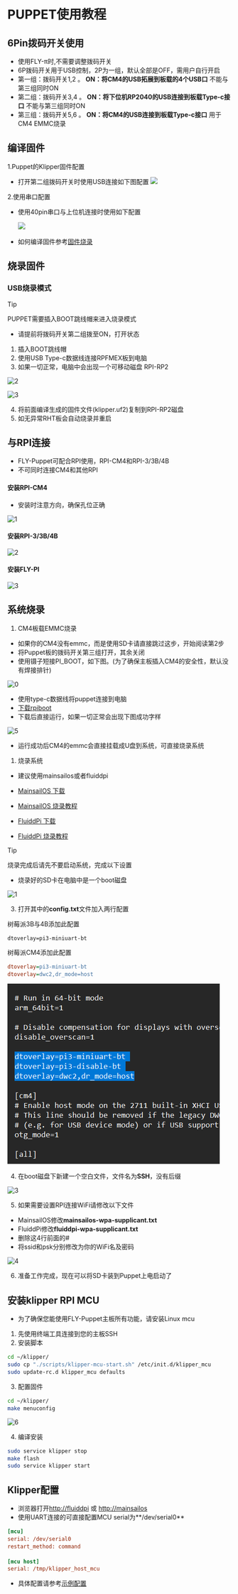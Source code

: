 # PUPPET使用教程

## 6Pin拨码开关使用

* 使用FLY-π时,不需要调整拨码开关
* 6P拨码开关用于USB控制，2P为一组，默认全部是OFF，需用户自行开启
* 第一组：拨码开关1,2 。 **ON：将CM4的USB拓展到板载的4个USB口** 不能与第三组同时ON
* 第二组：拨码开关3,4 。 **ON：将下位机RP2040的USB连接到板载Type-c接口** 不能与第三组同时ON
* 第三组：拨码开关5,6 。 **ON：将CM4的USB连接到板载Type-c接口** 用于CM4 EMMC烧录

## 编译固件

1.Puppet的Klipper固件配置

* 打开第二组拨码开关时使用USB连接如下图配置
  ![](../../images/boards/fly_puppet/config-usb.png)

2.使用串口配置

* 使用40pin串口与上位机连接时使用如下配置

  ![](../../images/boards/fly_puppet/config-chuanko.png)

  

* 如何编译固件参考[固件烧录](/introduction/firmware)

## 烧录固件

### USB烧录模式

> [!TIP]
> PUPPET需要插入BOOT跳线帽来进入烧录模式

* 请提前将拨码开关第二组拨至ON，打开状态

1. 插入BOOT跳线帽
2. 使用USB Type-c数据线连接RPFMEX板到电脑
3. 如果一切正常，电脑中会出现一个可移动磁盘 RPI-RP2
   

![2](../../images/boards/fly_rht36_42/2.png ":no-zooom")

![3](../../images/boards/fly_rht36_42/3.png ":no-zooom")

4. 将前面编译生成的固件文件(klipper.uf2)复制到RPI-RP2磁盘
5. 如无异常RHT板会自动烧录并重启

## 与RPI连接

* FLY-Puppet可配合RPI使用，RPI-CM4和RPI-3/3B/4B
* 不可同时连接CM4和其他RPI

<!-- tabs:start -->

#### **安装RPI-CM4**

* 安装时注意方向，确保孔位正确

![1](../../images/boards/fly_puppet/puppet-cm4.png ":no-zooom")

#### **安装RPI-3/3B/4B**

![2](../../images/boards/fly_puppet/puppet-rpi4b.png ":no-zooom")

#### **安装FLY-PI**

![3](../../images/boards/fly_puppet/puppet-flypi.png ":no-zooom")

<!-- tabs:end -->

## 系统烧录

1. CM4板载EMMC烧录

* 如果你的CM4没有emmc，而是使用SD卡请直接跳过这步，开始阅读第2步
* 将Puppet板的拨码开关第三组打开，其余关闭
* 使用镊子短接PI_BOOT，如下图。(为了确保主板插入CM4的安全性，默认没有焊接排针)

![0](../../images/boards/fly_puppet/use/pi_boot.png ":no-zooom")

* 使用type-c数据线将puppet连接到电脑
* [下载rpiboot](https://github.com/raspberrypi/usbboot/raw/master/win32/rpiboot_setup.exe)
* 下载后直接运行，如果一切正常会出现下图成功字样

![5](../../images/boards/fly_puppet/use/5.png ":no-zooom")

* 运行成功后CM4的emmc会直接挂载成U盘到系统，可直接烧录系统

1. 烧录系统

* 建议使用mainsailos或者fluiddpi
* [MainsailOS 下载](https://github.com/mainsail-crew/MainsailOS/releases/latest)
* [MainsailOS 烧录教程](https://docs.mainsail.xyz/setup/mainsailos/pi-imager)
  
* [FluiddPi 下载](https://github.com/fluidd-core/FluiddPi/releases/latest)
* [FluiddPi 烧录教程](https://docs.fluidd.xyz/installation/fluiddpi)

> [!TIP]
> 烧录完成后请先不要启动系统，完成以下设置

* 烧录好的SD卡在电脑中是一个boot磁盘

![1](../../images/boards/fly_puppet/use/1.png ":no-zooom")

3. 打开其中的**config.txt**文件加入两行配置

树莓派3B与4B添加此配置

```
dtoverlay=pi3-miniuart-bt
```

 树莓派CM4添加此配置

```cfg
dtoverlay=pi3-miniuart-bt
dtoverlay=dwc2,dr_mode=host
```

![2](../../images/boards/fly_puppet/use/2.png ":no-zooom")

4. 在boot磁盘下新建一个空白文件，文件名为**SSH**，没有后缀

![3](../../images/boards/fly_puppet/use/3.png ":no-zooom")

5. 如果需要设置RPI连接WiFi请修改以下文件

* MainsailOS修改**mainsailos-wpa-supplicant.txt**
* FluiddPi修改**fluiddpi-wpa-supplicant.txt**
* 删除这4行前面的#
* 将ssid和psk分别修改为你的WiFi名及密码

![4](../../images/boards/fly_puppet/use/4.png ":no-zooom")

6. 准备工作完成，现在可以将SD卡装到Puppet上电启动了

## 安装klipper RPI MCU

* 为了确保您能使用FLY-Puppet主板所有功能，请安装Linux mcu

1. 先使用终端工具连接到您的主板SSH
2. 安装脚本

```bash
cd ~/klipper/
sudo cp "./scripts/klipper-mcu-start.sh" /etc/init.d/klipper_mcu
sudo update-rc.d klipper_mcu defaults

```

3. 配置固件

```bash
cd ~/klipper/
make menuconfig
```

![6](../../images/boards/fly_puppet/use/6.png ":no-zooom")


4. 编译安装

```bash
sudo service klipper stop
make flash
sudo service klipper start

```

## Klipper配置

* 浏览器打开[http://fluiddpi](http://fluiddpi) 或 [http://mainsailos](http://mainsailos)
* 使用UART连接的可直接配置MCU serial为**/dev/serial0**

```cfg
[mcu]
serial: /dev/serial0
restart_method: command

[mcu host]
serial: /tmp/klipper_host_mcu
```

* 具体配置请参考[示例配置](/board/fly_puppet/cfg.md)
